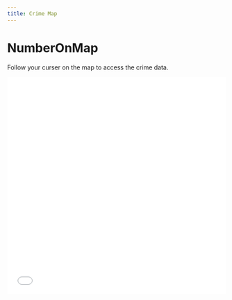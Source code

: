 ```yaml
---
title: Crime Map
---
```


# NumberOnMap

Follow your curser on the map to access the crime data.

<iframe src="NumberOnMap.html"
    width="100%"
    height="500"
    scrolling="no"
    seamless="seamless"
    frameborder="0">

# WordCloudOnMap

Click on the markers to view the word clouds of the crime cases having happened in the TOP 10 cities.

<iframe src="WordCloudOnMap.html"
    width="100%"
    height="550"
    scrolling="no"
    seamless="seamless"
    frameborder="0">
